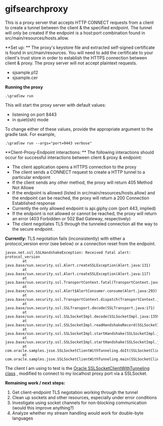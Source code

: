 # gifsearchproxy

This is a proxy server that accepts HTTP CONNECT requests from a client to create a tunnel between the client & the specified endpoint. The tunnel will only be created if the endpoint is a host:port combination found in src/main/resources/hosts.allow.

**Set up: **
The proxy's keystore file and extracted self-signed certificate is found in src/main/resources. You will need to add the certificate to your client's trust store in order to establish the HTTPS connection between client & proxy. The proxy server will not accept plaintext requests.
* sjsample.p12
* sjsample.cer

**Running the proxy**

`.\gradlew run`

This will start the proxy server with default values:
- listening on port 8443
- in quiet(ish) mode

To change either of these values, provide the appropriate argument to the gradle task. For example,

`.\gradlew run --args="port=9443 verbose"`

**Client-Proxy-Endpoint interactions: **
The following interactions should occur for successful interactions between client & proxy & endpoint:
- The client application opens a HTTPS connection to the proxy
- The client sends a CONNECT request to create a HTTP tunnel to a particular endpoint
- If the client sends any other method, the proxy will return 405 Method Not Allowe
- If the endpoint is allowed (listed in src/main/resources/hosts.allow) and the endpoint can be reached, the proxy will return a 200 Connection Established response
- Currently the only allowed endpoint is api.giphy.com (port 443, implied)
- If the endpoint is not allowed or cannot be reached, the proxy will return an error (403 Forbidden or 502 Bad Gateway, respectively)
- The client negotiates TLS through the tunneled connection all the way to the secure endpoint.

**Currently:** TLS negotation fails (inconsistently) with either a protocol_version error (see below) or a connection reset from the endpoint.

	javax.net.ssl.SSLHandshakeException: Received fatal alert: protocol_version
	        at java.base/sun.security.ssl.Alert.createSSLException(Alert.java:131)
	        at java.base/sun.security.ssl.Alert.createSSLException(Alert.java:117)
	        at java.base/sun.security.ssl.TransportContext.fatal(TransportContext.java:340)
	        at java.base/sun.security.ssl.Alert$AlertConsumer.consume(Alert.java:293)
	        at java.base/sun.security.ssl.TransportContext.dispatch(TransportContext.java:186)
	        at java.base/sun.security.ssl.SSLTransport.decode(SSLTransport.java:171)
	        at java.base/sun.security.ssl.SSLSocketImpl.decode(SSLSocketImpl.java:1359)
	        at java.base/sun.security.ssl.SSLSocketImpl.readHandshakeRecord(SSLSocketImpl.java:1268)
	        at java.base/sun.security.ssl.SSLSocketImpl.startHandshake(SSLSocketImpl.java:401)
	        at java.base/sun.security.ssl.SSLSocketImpl.startHandshake(SSLSocketImpl.java:373)
	        at com.oracle.samples.jsse.SSLSocketClientWithTunneling.doIt(SSLSocketClientWithTunneling.java:131)
	        at com.oracle.samples.jsse.SSLSocketClientWithTunneling.main(SSLSocketClientWithTunneling.java:27)

The client I am using to test is the [Oracle SSLSocketClientWithTunneling class](https://docs.oracle.com/javase/10/security/sample-code-illustrating-secure-socket-connection-client-and-server.htm#GUID-B9103D0C-3E6A-4301-B558-461E4CB23DC9__SSLSOCKETCLIENTWITHTUNNELING.JAVA-32D03DB5) , modified to connect to my localhost proxy port via a SSLSocket.

**Remaining work / next steps:**
1. Get client-endpoint TLS negotation working through the tunnel
2. Clean up sockets and other resources, especially under error conditions
3. Investigate using socket channels for non-blocking communication (would this improve anything?)
4. Analyze whether my stream handling would work for double-byte languages



